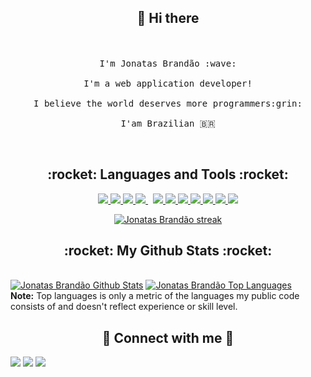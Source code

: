 <h2 align="center"> 👋 Hi there </h2>

<p align="center">
  <br><br>
  <samp>
    I'm Jonatas Brandão :wave:
    <br><br>
    I'm a web application developer!
    <br><br>
    I believe the world deserves more programmers:grin:
    <br><br>
    I'am Brazilian 🇧🇷
  </samp>
</p>

<br>

<h2 align="center"> :rocket: Languages and Tools :rocket:</h2>

<p align="center"> 
    <a href="https://developer.mozilla.org/en-US/docs/Web/JavaScript" target="_blank"> <img src="https://img.icons8.com/color/48/000000/javascript.png"/> </a> 
    <a href="https://www.w3.org/html/" target="_blank"> <img src="https://img.icons8.com/color/48/000000/html-5.png"/> </a> 
    <a href="https://www.w3schools.com/css/" target="_blank"> <img src="https://img.icons8.com/color/48/000000/css3.png"/> </a>  
    <a style="padding-right:8px;" href="https://nodejs.org" target="_blank"> <img src="https://img.icons8.com/color/48/000000/nodejs.png"/> </a> 
    <a href="https://git-scm.com/" target="_blank"> <img src="https://img.icons8.com/color/48/000000/git.png"/> </a>
    <a href="https://reactjs.org/" target="_blank"> <img src="https://img.icons8.com/color/48/000000/react-native.png"/> </a>
    <a href="https://www.w3.org/html/" target="_blank"> <img src="https://img.icons8.com/color/48/000000/postgreesql.png"/> </a>
    <a href="https://www.docker.com/" target="_blank"> <img src="https://img.icons8.com/color/48/000000/docker.png"/> </a>
    <a href="https://ubuntu.com/" target="_blank"> <img src="https://img.icons8.com/color/48/000000/ubuntu--v1.png"/> </a>
    <a href="https://www.mongodb.com/" target="_blank"> <img src="https://img.icons8.com/color/48/000000/mongodb.png"/> </a>
    <a href="https://www.apollographql.com/docs/" target="_blank"> <img src="https://img.icons8.com/color/48/000000/apollo.png"/> </a>
</p>

<p align="center">
    <a href="https://github.com/jonbrand/github-readme-streak-stats">
        <img title="🔥 Get streak stats for your profile at git.io/streak-stats" alt="Jonatas Brandão streak" src="https://github-readme-streak-stats.herokuapp.com/?user=jonbrand&theme=black-ice&hide_border=true&stroke=0000&background=060A0CD0"/>
    </a>
</p>

<h2 align="center"> :rocket: My Github Stats :rocket:</h2>

  <br/>
    <a href="https://github.com/jonbrand/github-readme-stats"><img alt="Jonatas Brandão Github Stats" src="https://github-readme-stats.vercel.app/api?username=jonbrand&show_icons=true&count_private=true&theme=react&hide_border=true&bg_color=0D1117" /></a>
  <a href="https://github.com/jonbrand/github-readme-stats"><img alt="Jonatas Brandão Top Languages" src="https://github-readme-stats.vercel.app/api/top-langs/?username=SubhamRaoniar28&langs_count=8&count_private=true&layout=compact&theme=react&hide_border=true&bg_color=0D1117" /></a>
  <br/>
  <b>Note:</b> Top languages is only a metric of the languages my public code consists of and doesn't reflect experience or skill level.

<br/>

<h2 align="center"> 🤙 Connect with me 🤙</h2>
<p align="center">

<a href = "https://www.linkedin.com/in/jonatas-brand%C3%A3o/"><img src="https://img.icons8.com/fluent/48/000000/linkedin.png"/></a>
<a href = "https://www.instagram.com/jon_brand/"><img src="https://img.icons8.com/fluent/48/000000/instagram-new.png"/></a>
<a href = "https://www.brandaodev.com/"><img src="https://img.icons8.com/fluent/48/000000/web.png"/></a>

</p>
